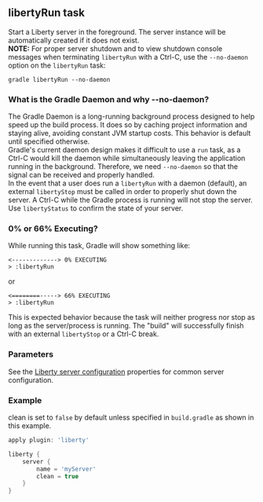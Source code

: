 ## libertyRun task  
Start a Liberty server in the foreground. The server instance will be automatically created if it does not exist.  
**NOTE:** For proper server shutdown and to view shutdown console messages when terminating `libertyRun` with a Ctrl-C, use the `--no-daemon` option on the `libertyRun` task:   
```
gradle libertyRun --no-daemon
```

### What is the Gradle Daemon and why --no-daemon?
The Gradle Daemon is a long-running background process designed to help speed up the build process. It does so by caching project information and staying alive, avoiding constant JVM startup costs. This behavior is default until specified otherwise.  
Gradle's current daemon design makes it difficult to use a `run` task, as a Ctrl-C would kill the daemon while simultaneously leaving the application running in the background. Therefore, we need `--no-daemon` so that the signal can be received and properly handled.  
In the event that a user does run a `libertyRun` with a daemon (default), an external `libertyStop` must be called in order to properly shut down the server. A Ctrl-C while the Gradle process is running will not stop the server. Use `libertyStatus` to confirm the state of your server.  

### 0% or 66% Executing?
While running this task, Gradle will show something like:  
```
<-------------> 0% EXECUTING
> :libertyRun
```  
or
```
<========-----> 66% EXECUTING
> :libertyRun
```
This is expected behavior because the task will neither progress nor stop as long as the server/process is running. The "build" will successfully finish with an external `libertyStop` or a Ctrl-C break.

### Parameters

See the [Liberty server configuration](libertyExtensions.md#liberty-server-configuration) properties for common server configuration.

### Example  
clean is set to `false` by default unless specified in `build.gradle` as shown in this example.  

```groovy
apply plugin: 'liberty'

liberty {
    server {
        name = 'myServer'
        clean = true
    }
}

```
